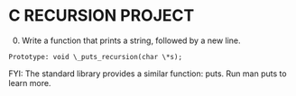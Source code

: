 # C RECURSION PROJECT
0. Write a function that prints a string, followed by a new line.
```
Prototype: void \_puts_recursion(char \*s);
```
FYI: The standard library provides a similar function: puts. Run man puts to learn more.
